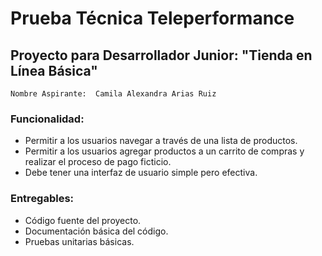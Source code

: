 # Prueba Técnica Teleperformance

## Proyecto para Desarrollador Junior: "Tienda en Línea Básica"

    Nombre Aspirante:  Camila Alexandra Arias Ruiz

### Funcionalidad:
- Permitir a los usuarios navegar a través de una lista de productos.
- Permitir a los usuarios agregar productos a un carrito de compras y realizar el proceso de pago ficticio.
- Debe tener una interfaz de usuario simple pero efectiva.

### Entregables:
- Código fuente del proyecto.
- Documentación básica del código.
- Pruebas unitarias básicas.
